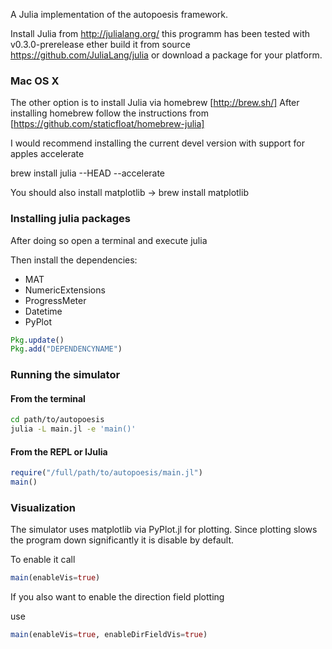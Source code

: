 A Julia implementation of the autopoesis framework.

Install Julia from http://julialang.org/ this programm has been tested with v0.3.0-prerelease ether build it from source https://github.com/JuliaLang/julia or download a package for your platform.

### Mac OS X

The other option is to install Julia via homebrew [http://brew.sh/]
After installing homebrew follow the instructions from [https://github.com/staticfloat/homebrew-julia]

I would recommend installing the current devel version with support for apples accelerate

brew install julia --HEAD --accelerate

You should also install matplotlib -> brew install matplotlib

### Installing julia packages

After doing so open a terminal and execute julia

Then install the dependencies:

 - MAT
 - NumericExtensions
 - ProgressMeter
 - Datetime
 - PyPlot

```julia
Pkg.update()
Pkg.add("DEPENDENCYNAME")
```

### Running the simulator

#### From the terminal

```bash
cd path/to/autopoesis
julia -L main.jl -e 'main()'
```

#### From the REPL or IJulia

```julia
require("/full/path/to/autopoesis/main.jl")
main()
```

### Visualization

The simulator uses matplotlib via PyPlot.jl for plotting. Since plotting slows the program down significantly it is disable by default.

To enable it call

```julia
main(enableVis=true)
```

If you also want to enable the direction field plotting

use

```julia
main(enableVis=true, enableDirFieldVis=true)
```